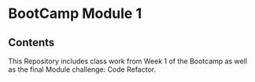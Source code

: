 # BootCamp Module 1

## Contents

This Repository includes class work from Week 1 of the Bootcamp as well as the final Module challenge: Code Refactor.
